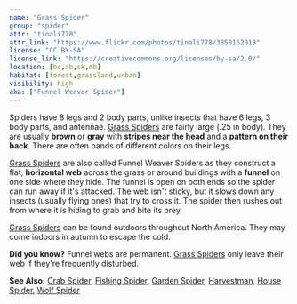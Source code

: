 ```yaml
---
name: "Grass Spider"
group: "spider"
attr: "tinali778"
attr_link: "https://www.flickr.com/photos/tinali778/3858162018"
license: "CC BY-SA"
license_link: "https://creativecommons.org/licenses/by-sa/2.0/"
location: [bc,ab,sk,mb]
habitat: [forest,grassland,urban]
visibility: high
aka: ["Funnel Weaver Spider"]
---
```

Spiders have 8 legs and 2 body parts, unlike insects that have 6 legs, 3 body parts, and antennae. [Grass Spiders](/insects/gras_spid/) are fairly large (.25 in body). They are usually **brown** or **gray** with **stripes near the head** and a **pattern on their back**. There are often bands of different colors on their legs.

[Grass Spiders](/insects/gras_spid/) are also called Funnel Weaver Spiders as they construct a flat, **horizontal web** across the grass or around buildings with a **funnel** on one side where they hide. The funnel is open on both ends so the spider can run away if it's attacked. The web isn't sticky, but it slows down any insects (usually flying ones) that try to cross it. The spider then rushes out from where it is hiding to grab and bite its prey.

[Grass Spiders](/insects/gras_spid/) can be found outdoors throughout North America. They may come indoors in autumn to escape the cold.

**Did you know?** Funnel webs are permanent. [Grass Spiders](/insects/gras_spid/) only leave their web if they're frequently disturbed.

<!-- generated, do not edit -->
**See Also:**
[Crab Spider](/insects/crabspid/),
[Fishing Spider](/insects/fishspid/),
[Garden Spider](/insects/gardspid/),
[Harvestman](/insects/harvest/),
[House Spider](/insects/houspid/),
[Wolf Spider](/insects/wolfspid/)
